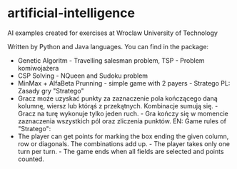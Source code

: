 # artificial-intelligence
AI examples created for exercises at Wroclaw University of Technology 

Written by Python and Java languages.
You can find in the package:
- Genetic Algoritm - Travelling salesman problem, TSP - Problem komiwojażera 
- CSP Solving - NQueen and Sudoku problem
- MinMax + AlfaBeta Prunning - simple game with 2 payers - Stratego
PL: 
Zasady gry "Stratego"
- Gracz może uzyskać punkty za zaznaczenie pola kończącego daną kolumnę, wiersz lub którąś z przekątnych. Kombinacje sumują się. - Gracz na turę wykonuje tylko jeden ruch. - Gra kończy się w momencie zaznaczenia wszystkich pól oraz zliczenia punktów.
EN: 
Game rules of "Stratego":
- The player can get points for marking the box ending the given column, row or diagonals. The combinations add up. - The player takes only one turn per turn. - The game ends when all fields are selected and points counted.